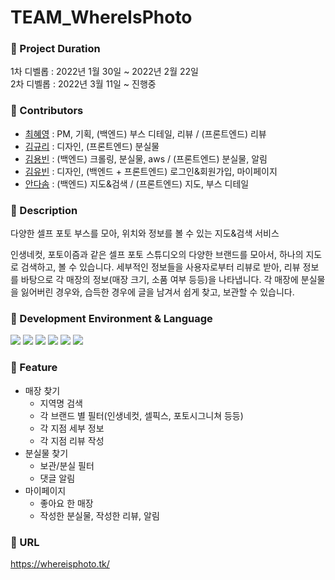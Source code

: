# TEAM_WhereIsPhoto

### :pushpin: Project Duration
1차 디벨롭 : 2022년 1월 30일 ~ 2022년 2월 22일  
2차 디벨롭 : 2022년 3월 11일 ~ 진행중

### :pushpin: Contributors
- [최혜영](https://github.com/hyoung01) : PM, 기획, (백엔드) 부스 디테일, 리뷰 / (프론트엔드) 리뷰
- [김규리](https://github.com/bnfkim) : 디자인, (프론트엔드) 분실물
- [김용빈](https://github.com/yongbin97) : (백엔드) 크롤링, 분실물, aws / (프론트엔드) 분실물, 알림
- [김유빈](https://github.com/yubin21) : 디자인, (백엔드 + 프론트엔드) 로그인&회원가입, 마이페이지
- [안다솜](https://github.com/donttell) : (백엔드) 지도&검색 / (프론트엔드) 지도, 부스 디테일


### :pushpin: Description
다양한 셀프 포토 부스를 모아, 위치와 정보를 볼 수 있는 지도&검색 서비스

인생네컷, 포토이즘과 같은 셀프 포토 스튜디오의 다양한 브랜드를 모아서, 하나의 지도로 검색하고, 볼 수 있습니다.
세부적인 정보들을 사용자로부터 리뷰로 받아, 리뷰 정보를 바탕으로 각 매장의 정보(매장 크기, 소품 여부 등등)을 나타냅니다.
각 매장에 분실물을 잃어버린 경우와, 습득한 경우에 글을 남겨서 쉽게 찾고, 보관할 수 있습니다.

### :pushpin: Development Environment & Language
<img src="https://img.shields.io/badge/Python-3766AB?style=flat-square&logo=Python&logoColor=white"/></a>
<img src="https://img.shields.io/badge/Django-092E20?style=flat-square&logo=Django&logoColor=white"/></a>
<img src="https://img.shields.io/badge/HTML5-E34F26?style=flat-square&logo=HTML5&logoColor=white"/></a> 
<img src="https://img.shields.io/badge/CSS3-1572B6?style=flat-square&logo=CSS3&logoColor=white"/></a>
<img src="https://img.shields.io/badge/JavaScript-F7DF1E?style=flat-square&logo=JavaScript&logoColor=white"/></a>
<img src="https://img.shields.io/badge/Amazon AWS-232F3E?style=flat-square&logo=Amazon%20AWS&logoColor=white"/></a>

### :pushpin: Feature
- 매장 찾기
   - 지역명 검색
   - 각 브랜드 별 필터(인생네컷, 셀픽스, 포토시그니쳐 등등)
   - 각 지점 세부 정보
   - 각 지점 리뷰 작성
- 분실물 찾기
   - 보관/분실 필터
   - 댓글 알림
- 마이페이지
  - 좋아요 한 매장
  - 작성한 분실물, 작성한 리뷰, 알림


### :pushpin: URL
https://whereisphoto.tk/ 
